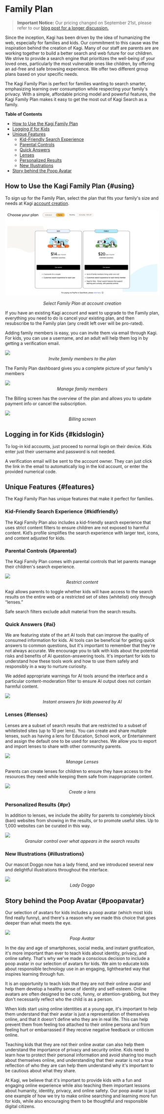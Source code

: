 # Family Plan

> **Important Notice:** Our pricing changed on September 21st, please refer to our [blog post for a longer discussion.](https://blog.kagi.com/unlimited-searches-for-10)

Since the inception, Kagi has been driven by the idea of humanizing the web, especially for families and kids. Our commitment to this cause was the inspiration behind the creation of Kagi. Many of our staff are parents are are working together to build a better search and web future for our children. We strive to provide a search engine that prioritizes the well-being of your loved ones, particularly the most vulnerable ones like children, by offering an ad-free and safe browsing experience. We offer two different group plans based on your specific needs.

The Kagi Family Plan is perfect for families wanting to search smarter, emphasizing learning over consumption while respecting your family's privacy.  With a simple, affordable pricing model and powerful features, the Kagi Family Plan makes it easy to get the most out of Kagi Search as a family.

**Table of Contents**

- [How to Use the Kagi Family Plan](#using)
- [Logging if for Kids](#kidslogin)
- [Unique Features](#features)
  - [Kid-Friendly Search Experience](#kidfriendly)
  - [Parental Controls](#parental)
  - [Quick Answers](#ai)
  - [Lenses](#lenses)
  - [Personalized Results](#pr)
  - [New Illustrations](#illustrations)
- [Story behind the Poop Avatar](#poopavatar)

<a name="using"></a>
## How to Use the Kagi Family Plan {#using}

To sign up for the Family Plan, select the plan that fits your family's size and needs at Kagi [account creation](https://kagi.com/onboarding?p=choose_plan&plan=family).

![Family Plans](./media/family_plans.png)
<center><em>Select Family Plan at account creation</em></center>

If you have an existing Kagi account and want to upgrade to the Family plan, everything you need to do is cancel your existing plan, and then resubscribe to the Family plan (any credit left over will be pro-rated).

Adding family members is easy, you can invite them via email through Kagi. For kids, you can use a username, and an adult will help them log in by getting a verification email.

<img src="https://staticmedia.kagi.com/family/add_member.png" >
<center><em>Invite family members to the plan</em></center>

The Family Plan dashboard gives you a complete picture of your family's members

<img src="https://staticmedia.kagi.com/family/dashboard.png" >
<center><em>Manage family members</em></center>

The Billing screen has the overview of the plan and allows you to update payment info or cancel the subscription.

<img src="https://staticmedia.kagi.com/family/billing.png" >
<center><em>Billing screen</em></center>


<a name="kidslogin"></a>
## Logging in for Kids {#kidslogin}

To log-in kid accounts, just proceed to normal login on their device. Kids enter just their username and password is not needed.

A verification email will be sent to the account owner. They can just click the link in the email to automatically log in the kid account, or enter the provided numerical code.

<a name="features"></a>
## Unique Features {#features}

The Kagi Family Plan has unique features that make it perfect for families.

<a name="kidfriendly"></a>
### Kid-Friendly Search Experience {#kidfriendly}

The Kagi Family Plan also includes a kid-friendly search experience that uses strict content filters to ensure children are not exposed to harmful content. Kid’s profile simplifies the search experience with larger text, icons, and content adjusted for kids.

<a name="parental"></a>
### Parental Controls {#parental}

The Kagi Family Plan comes with parental controls that let parents manage their children's search experience.

<img src="https://staticmedia.kagi.com/family/parental.png" >
<center><em>Restrict content</em></center>

Kagi allows parents to toggle whether kids will have access to the search results on the entire web or a restricted set of sites (whitelist) only through “lenses.”

Safe search filters exclude adult material from the search results.

<a name="ai"></a>
### Quick Answers {#ai}

We are featuring state of the art AI tools that can improve the quality of consumed information for kids. AI tools can be beneficial for getting quick answers to common questions, but it's important to remember that they're not always accurate. We encourage you to talk with kids about the potential risks and benefits of AI question-answering tools. It's important for kids to understand how these tools work and how to use them safely and responsibly in a way to nurture curiosity.

We added appropriate warnings for AI tools around the interface and a particular content-moderation filter to ensure AI output does not contain harmful content.

<img src="https://staticmedia.kagi.com/family/quick_answer.png" >
<center><em>Instant answers for kids powered by AI</em></center>

<a name="lenses"></a>
### Lenses {#lenses}

Lenses are a subset of search results that are restricted to a subset of whitelisted sites (up to 10 per lens). You can create and share multiple lenses, such as having a lens for Education, School work, or Entertainment and assign the default one to be used for searches. We allow you to export and import lenses to share with other community parents.

<img src="https://staticmedia.kagi.com/family/lenses.png" >
<center><em>Manage Lenses</em></center>

Parents can create lenses for children to ensure they have access to the resources they need while keeping them safe from inappropriate content.

<img src="https://staticmedia.kagi.com/family/lens_create.png" >
<center><em>Create a lens</em></center>

<a name="pr"></a>
### Personalized Results {#pr}

In addition to lenses, we include the ability for parents to completely block (ban) websites from showing in the results, or to promote useful sites. Up to 1,000 websites can be curated in this way.

<img src="https://staticmedia.kagi.com/family/pr.png" >
<center><em>Granular control over what appears in the search results</em></center>

<a name="illustrations"></a>
### New Illustrations {#illustrations}

Our mascot Doggo now has a lady friend, and we introduced several new and delightful illustrations throughout the interface.

<img src="https://staticmedia.kagi.com/family/lady_doggo.png" >
<center><em>Lady Doggo</em></center>

<a name="poopavatar"></a>
## Story behind the Poop Avatar {#poopavatar}

Our selection of avatars for kids includes a poop avatar (which most kids find really funny), and there's a reason why we made this choice that goes deeper than what meets the eye.

<img src="https://staticmedia.kagi.com/family/poop.png" >
<center><em>Poop Avatar</em></center>

In the day and age of smartphones, social media, and instant gratification, it's more important than ever to teach kids about identity, privacy, and online safety. That's why we've made a conscious decision to include a poop avatar in our selection of avatars for kids. We aim to educate kids about responsible technology use in an engaging, lighthearted way that inspires learning through fun.

It is an opportunity to teach kids that they are not their online avatar and help them develop a healthy sense of identity and self-esteem. Online avatars  are often designed to be cute, funny, or attention-grabbing, but they don't necessarily reflect who the child is as a person.

When kids start using online identities at a young age, it's important to help them understand that their avatar is just a representation of themselves online, and that it doesn't define who they are in real life. This can help prevent them from feeling too attached to their online persona and from feeling hurt or embarrassed if they receive negative feedback or criticism online.

Teaching kids that they are not their online avatar can also help them understand the importance of privacy and security online. Kids need to learn how to protect their personal information and avoid sharing too much about themselves online, and understanding that their avatar is not a true reflection of who they are can help them understand why it's important to be cautious about what they share.

At Kagi, we believe that it's important to provide kids with a fun and engaging online experience while also teaching them important lessons about humanity, identity, privacy, and online safety. Our poop avatar is just one example of how we try to make online searching and learning more fun for kids, while also encouraging them to be thoughtful and responsible digital citizens.
